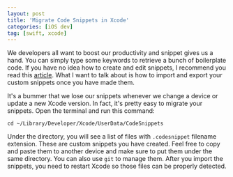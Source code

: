 ```yaml
---
layout: post
title: 'Migrate Code Snippets in Xcode'
categories: [iOS dev]
tag: [swift, xcode]
---
```


We developers all want to boost our productivity and snippet gives us a hand. You can simply type some keywords to retrieve a bunch of boilerplate code. If you have no idea how to create and edit snippets, I recommend you read this [article](https://sarunw.com/posts/how-to-create-code-snippets-in-xcode/). What I want to talk about is how to import and export your custom snippets once you have made them.

It's a bummer that we lose our snippets whenever we change a device or update a new Xcode version. In fact, it's pretty easy to migrate your snippets. Open the terminal and run this command:
 
 ```cd ~/Library/Developer/Xcode/UserData/CodeSnippets``` 
 
 Under the directory, you will see a list of files with `.codesnippet` filename extension. These are custom snippets you have created. Feel free to copy and paste them to another device and make sure to put them under the same directory. You can also use `git` to manage them. After you import the snippets, you need to restart Xcode so those files can be properly detected.  